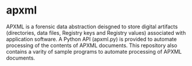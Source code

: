 # apxml
APXML is a forensic data abstraction deisgned to store digital artifacts (directories, data files, Registry keys and Registry values) associated with application software. A Python API (apxml.py) is provided to automate processing of the contents of APXML documents. This repository also contains a varity of sample programs to automate processing of APXML documents.
